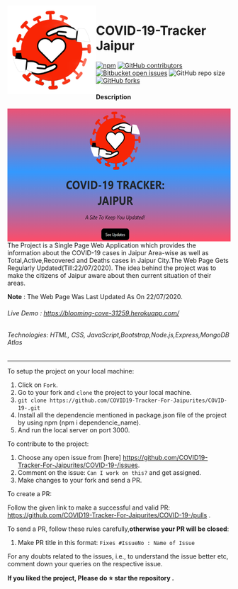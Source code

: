 <img src="public/image/covid-image-(1).png" alt="diseasephoto" align ="left" height="200" width="200"/>

# COVID-19-Tracker Jaipur
[![npm](https://img.shields.io/npm/v/npm?logo=NPM)](https://www.npmjs.com/package/package-list)
[![GitHub contributors](https://img.shields.io/github/contributors/COVID19-Tracker-For-Jaipurites/COVID-19-?color=green&style=plastic)](https://github.com/COVID19-Tracker-For-Jaipurites/COVID-19-/graphs/contributors)
[![Bitbucket open issues](https://img.shields.io/bitbucket/issues/COVID19-Tracker-For-Jaipurites/COVID-19-?style=plastic)](https://github.com/COVID19-Tracker-For-Jaipurites/COVID-19-/issues)
![GitHub repo size](https://img.shields.io/github/repo-size/COVID19-Tracker-For-Jaipurites/COVID-19-?color=%09%2332CD32)
[![GitHub forks](https://img.shields.io/github/forks/COVID19-Tracker-For-Jaipurites/COVID-19-?style=social)](https://github.com/COVID19-Tracker-For-Jaipurites/COVID-19-/network/members)

#### Description


<img src="public/image/homepage.png" alt="dseasephoto" align ="left" height="300" width="800">

The Project is a Single Page Web Application which provides the information about the COVID-19 cases in Jaipur Area-wise as well as Total,Active,Recovered and Deaths cases in Jaipur City.The Web Page Gets Regularly Updated(Till:22/07/2020).
The idea behind the project was to make the citizens of Jaipur aware about then current situation of their areas.


**Note** : The Web Page Was Last Updated As On 22/07/2020.

###### Live Demo : https://blooming-cove-31259.herokuapp.com/

###### Technologies: HTML, CSS, JavaScript,Bootstrap,Node.js,Express,MongoDB Atlas
----------------------------------------------------------------------------------------------------------------
To setup the project on your local machine:

1. Click on `Fork`.
2. Go to your fork and `clone` the project to your local machine.
3. `git clone https://github.com/COVID19-Tracker-For-Jaipurites/COVID-19-.git`
4. Install all the dependencie mentioned in package.json file of the project by using npm (npm i dependencie_name).
5. And run the local server on port 3000.

To contribute to the project:

1. Choose any open issue from [here]  https://github.com/COVID19-Tracker-For-Jaipurites/COVID-19-/issues.
2. Comment on the issue: `Can I work on this?` and get assigned.
3. Make changes to your fork and send a PR.

To create a PR:

Follow the given link to make a successful and valid PR: https://github.com/COVID19-Tracker-For-Jaipurites/COVID-19-/pulls .

To send a PR, follow these rules carefully,**otherwise your PR will be closed**:

1. Make PR title in this format: `Fixes #IssueNo : Name of Issue`

For any doubts related to the issues, i.e., to understand the issue better etc, comment down your queries on the respective issue.

**If you liked the project,  Please do :star: star the repository .**

 
